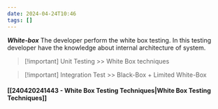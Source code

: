 ```yaml
---
date: 2024-04-24T10:46
tags: []
---
```

***White-box***
The developer perform the white box testing.
In this testing developer have the knowledge about internal architecture of system.

>[!important] Unit Testing >> White Box techniques

>[!important] Integration Test >> Black-Box + Limited White-Box
#### [[240420241443 - White Box Testing Techniques|White Box Testing Techniques]]